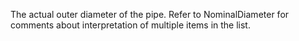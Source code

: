 ﻿The actual outer diameter of the pipe. Refer to NominalDiameter for comments about interpretation of multiple items in the list.